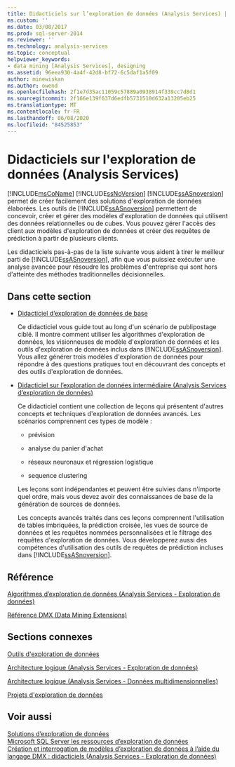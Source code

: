 ```yaml
---
title: Didacticiels sur l’exploration de données (Analysis Services) | Microsoft Docs
ms.custom: ''
ms.date: 03/08/2017
ms.prod: sql-server-2014
ms.reviewer: ''
ms.technology: analysis-services
ms.topic: conceptual
helpviewer_keywords:
- data mining [Analysis Services], designing
ms.assetid: 96eea930-4a4f-42d8-bf72-6c5daf1a5f09
author: minewiskan
ms.author: owend
ms.openlocfilehash: 2f1e7d35ac11059c57889a0938914f339cc7d8d1
ms.sourcegitcommit: 2f166e139f637d6edfb5731510d632a13205eb25
ms.translationtype: MT
ms.contentlocale: fr-FR
ms.lasthandoff: 06/08/2020
ms.locfileid: "84525853"
---
```

# <a name="data-mining-tutorials-analysis-services"></a>Didacticiels sur l'exploration de données (Analysis Services)
  [!INCLUDE[msCoName](../includes/msconame-md.md)] [!INCLUDE[ssNoVersion](../includes/ssnoversion-md.md)] [!INCLUDE[ssASnoversion](../includes/ssasnoversion-md.md)]   permet de créer facilement des solutions d'exploration de données élaborées. Les outils de [!INCLUDE[ssASnoversion](../includes/ssasnoversion-md.md)] permettent de concevoir, créer et gérer des modèles d'exploration de données qui utilisent des données relationnelles ou de cubes. Vous pouvez gérer l'accès des client aux modèles d'exploration de données et créer des requêtes de prédiction à partir de plusieurs clients.  
  
 Les didacticiels pas-à-pas de la liste suivante vous aident à tirer le meilleur parti de [!INCLUDE[ssASnoversion](../includes/ssasnoversion-md.md)], afin que vous puissiez exécuter une analyse avancée pour résoudre les problèmes d'entreprise qui sont hors d'atteinte des méthodes traditionnelles décisionnelles.  
  
## <a name="in-this-section"></a>Dans cette section  
  
-   [Didacticiel d’exploration de données de base](../tutorials/basic-data-mining-tutorial.md)  
  
     Ce didacticiel vous guide tout au long d'un scénario de publipostage ciblé. Il montre comment utiliser les algorithmes d'exploration de données, les visionneuses de modèle d'exploration de données et les outils d'exploration de données inclus dans [!INCLUDE[ssASnoversion](../includes/ssasnoversion-md.md)]. Vous allez générer trois modèles d'exploration de données pour répondre à des questions pratiques tout en découvrant des concepts et des outils d'exploration de données.  
  
-   [Didacticiel sur l’exploration de données intermédiaire &#40;Analysis Services d’exploration de données&#41;](../tutorials/intermediate-data-mining-tutorial-analysis-services-data-mining.md)  
  
     Ce didacticiel contient une collection de leçons qui présentent d'autres concepts et techniques d'exploration de données avancés. Les scénarios comprennent ces types de modèle :  
  
    -   prévision  
  
    -   analyse du panier d'achat  
  
    -   réseaux neuronaux et régression logistique  
  
    -   sequence clustering  
  
     Les leçons sont indépendantes et peuvent être suivies dans n'importe quel ordre, mais vous devez avoir des connaissances de base de la génération de sources de données.  
  
     Les concepts avancés traités dans ces leçons comprennent l'utilisation de tables imbriquées, la prédiction croisée, les vues de source de données et les requêtes nommées personnalisées et le filtrage des requêtes d'exploration de données. Vous développerez aussi des compétences d'utilisation des outils de requêtes de prédiction incluses dans [!INCLUDE[ssASnoversion](../includes/ssasnoversion-md.md)].  
  
## <a name="reference"></a>Référence  
 [Algorithmes d’exploration de données &#40;Analysis Services - Exploration de données&#41;](data-mining/data-mining-algorithms-analysis-services-data-mining.md)  
  
 [Référence DMX &#40;Data Mining Extensions&#41;](/sql/dmx/data-mining-extensions-dmx-reference)  
  
## <a name="related-sections"></a>Sections connexes  
 [Outils d'exploration de données](data-mining/data-mining-tools.md)  
  
 [Architecture logique &#40;Analysis Services - Exploration de données&#41;](data-mining/logical-architecture-analysis-services-data-mining.md)  
  
 [Architecture logique &#40;Analysis Services - Données multidimensionnelles&#41;](multidimensional-models/olap-logical/understanding-microsoft-olap-logical-architecture.md)  
  
 [Projets d'exploration de données](data-mining/data-mining-projects.md)  
  
## <a name="see-also"></a>Voir aussi  
 [Solutions d’exploration de données](data-mining/data-mining-solutions.md)   
 [Microsoft SQL Server les ressources d’exploration de données](https://go.microsoft.com/fwlink/?LinkId=97965)   
 [Création et interrogation de modèles d’exploration de données à l’aide du langage DMX : didacticiels &#40;Analysis Services - Exploration de données&#41;](../../2014/tutorials/create-query-data-mining-models-dmx-tutorials.md)  
  
  
